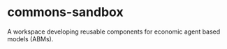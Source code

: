 # commons-sandbox
A workspace developing reusable components for economic agent based models (ABMs).
